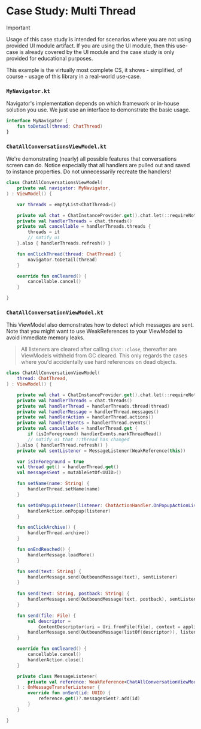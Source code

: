 # Case Study: Multi Thread

> [!IMPORTANT]
> Usage of this case study is intended for scenarios where you are not using provided UI module artifact.
> If you are using the UI module, then this use-case is already covered by the UI module and the case study
> is only provided for educational purposes.

This example is the virtually most complete CS, it shows - simplified, of course - usage of this
library in a real-world use-case.

### `MyNavigator.kt`

Navigator's implementation depends on which framework or in-house solution you use. We just use an
interface to demonstrate the basic usage.

```kotlin
interface MyNavigator {
    fun toDetail(thread: ChatThread)
}
```

### `ChatAllConversationsViewModel.kt`

We're demonstrating (nearly) all possible features that conversations screen can do. Notice
especially that all handlers are pulled out and saved to instance properties. Do not unnecessarily
recreate the handlers!

```kotlin
class ChatAllConversationsViewModel(
    private val navigator: MyNavigator,
) : ViewModel() {

    var threads = emptyList<ChatThread>()

    private val chat = ChatInstanceProvider.get().chat.let(::requireNotNull)
    private val handlerThreads = chat.threads()
    private val cancellable = handlerThreads.threads {
        threads = it
        // notify ui
    }.also { handlerThreads.refresh() }

    fun onClickThread(thread: ChatThread) {
        navigator.toDetail(thread)
    }

    override fun onCleared() {
        cancellable.cancel()
    }

}
```

### `ChatAllConversationViewModel.kt`

This ViewModel also demonstrates how to detect which messages are sent. Note that you might want to
use WeakReferences to your ViewModel to avoid immediate memory leaks.

> All listeners are cleared after calling `Chat::close`, thereafter are ViewModels withheld from GC
> cleared. This only regards the cases where you'd accidentally use hard references on dead objects.

```kotlin
class ChatAllConversationViewModel(
    thread: ChatThread,
) : ViewModel() {

    private val chat = ChatInstanceProvider.get().chat.let(::requireNotNull)
    private val handlerThreads = chat.threads()
    private val handlerThread = handlerThreads.thread(thread)
    private val handlerMessage = handlerThread.messages()
    private val handlerAction = handlerThread.actions()
    private val handlerEvents = handlerThread.events()
    private val cancellable = handlerThread.get {
        if (isInForeground) handlerEvents.markThreadRead()
        // notify ui that ::thread has changed
    }.also { handlerThread.refresh() }
    private val sentListener = MessageListener(WeakReference(this))

    var isInForeground = true
    val thread get() = handlerThread.get()
    val messagesSent = mutableSetOf<UUID>()

    fun setName(name: String) {
        handlerThread.setName(name)
    }

    fun setOnPopupListener(listener: ChatActionHandler.OnPopupActionListener) {
        handlerAction.onPopup(listener)
    }

    fun onClickArchive() {
        handlerThread.archive()
    }

    fun onEndReached() {
        handlerMessage.loadMore()
    }

    fun send(text: String) {
        handlerMessage.send(OutboundMessage(text), sentListener)
    }
    
    fun send(text: String, postback: String) {
        handlerMessage.send(OutboundMessage(text, postback), sentListener)
    }

    fun send(file: File) {
        val descriptor =
            ContentDescriptor(uri = Uri.fromFile(file), context = appli, mimeType = "application/pdf", fileName = file.name)
        handlerMessage.send(OutboundMessage(listOf(descriptor)), listener = sentListener)
    }

    override fun onCleared() {
        cancellable.cancel()
        handlerAction.close()
    }

    private class MessageListener(
        private val reference: WeakReference<ChatAllConversationViewModel>,
    ) : OnMessageTransferListener {
        override fun onSent(id: UUID) {
            reference.get()?.messagesSent?.add(id)
        }
    }

}
```

